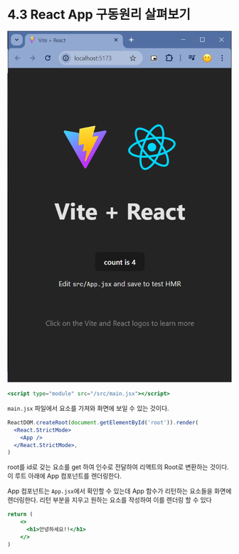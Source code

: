 # 4.3 React App 구동원리 살펴보기

![alt text](image.png)

```jsx
<script type="module" src="/src/main.jsx"></script>
```

`main.jsx` 파일에서 요소를 가져와 화면에 보일 수 있는 것이다.

```jsx
ReactDOM.createRoot(document.getElementById('root')).render(
  <React.StrictMode>
    <App />
  </React.StrictMode>,
)
```
root를 id로 갖는 요소를 get 하여 인수로 전달하여 리액트의 Root로 변환하는 것이다. 이 루트 아래에 App 컴포넌트를 렌더링한다. 

App 컴포넌트는 `App.jsx`에서 확인할 수 있는데 App 함수가 리턴하는 요소들을 화면에 렌더링한다.
리턴 부분을 지우고 원하는 요소를 작성하여 이를 렌더링 할 수 있다

```jsx
return (
    <>
      <h1>안녕하세요!!</h1>
    </>
)
```
